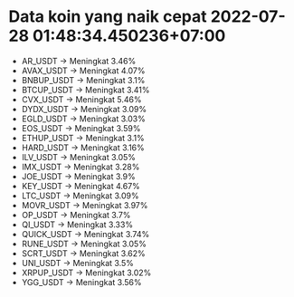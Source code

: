 # Data koin yang naik cepat 2022-07-28 01:48:34.450236+07:00

* AR_USDT -> Meningkat 3.46%
* AVAX_USDT -> Meningkat 4.07%
* BNBUP_USDT -> Meningkat 3.1%
* BTCUP_USDT -> Meningkat 3.41%
* CVX_USDT -> Meningkat 5.46%
* DYDX_USDT -> Meningkat 3.09%
* EGLD_USDT -> Meningkat 3.03%
* EOS_USDT -> Meningkat 3.59%
* ETHUP_USDT -> Meningkat 3.1%
* HARD_USDT -> Meningkat 3.16%
* ILV_USDT -> Meningkat 3.05%
* IMX_USDT -> Meningkat 3.28%
* JOE_USDT -> Meningkat 3.9%
* KEY_USDT -> Meningkat 4.67%
* LTC_USDT -> Meningkat 3.09%
* MOVR_USDT -> Meningkat 3.97%
* OP_USDT -> Meningkat 3.7%
* QI_USDT -> Meningkat 3.33%
* QUICK_USDT -> Meningkat 3.74%
* RUNE_USDT -> Meningkat 3.05%
* SCRT_USDT -> Meningkat 3.62%
* UNI_USDT -> Meningkat 3.5%
* XRPUP_USDT -> Meningkat 3.02%
* YGG_USDT -> Meningkat 3.56%
